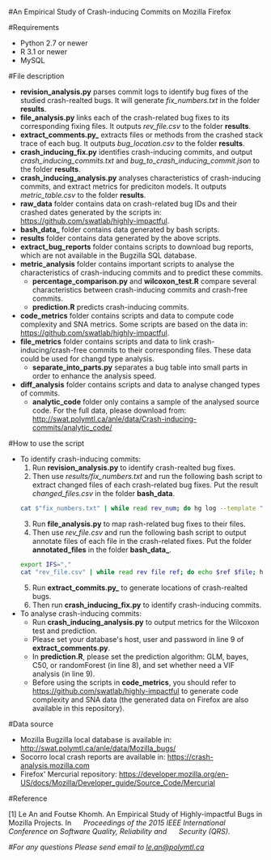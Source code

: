 #An Empirical Study of Crash-inducing Commits on Mozilla Firefox

#Requirements
- Python 2.7 or newer
- R 3.1 or newer
- MySQL

#File description
- **revision_analysis.py** parses commit logs to identify bug fixes of the studied crash-realted bugs. It will generate *fix_numbers.txt* in the folder **results**.
- **file_analysis.py** links each of the crash-related bug fixes to its corresponding fixing files. It outputs *rev_file.csv* to the folder **results**.
- **extract_comments.py_** extracts files or methods from the crashed stack trace of each bug. It outputs *bug_location.csv* to the folder **results**.
- **crash_inducing_fix.py** identifies crash-inducing commits, and output *crash_inducing_commits.txt* and *bug_to_crash_inducing_commit.json* to the folder **results**.
- **crash_inducing_analysis.py** analyses characteristics of crash-inducing commits, and extract metrics for prediciton models. It outputs *metric_table.csv* to the folder **results**.
- **raw_data** folder contains data on crash-related bug IDs and their crashed dates generated by the scripts in: https://github.com/swatlab/highly-impactful.
- **bash_data_** folder contains data generated by bash scripts.
- **results** folder contains data generated by the above scripts.
- **extract_bug_reports** folder contains scripts to download bug reports, which are not available in the Bugzilla SQL database.
- **metric_analysis** folder contains important scripts to analyse the characteristics of crash-inducing commits and to predict these commits.
	- **percentage_comparison.py** and **wilcoxon_test.R** compare several characteristics between crash-inducing commits and crash-free commits.
	- **prediction.R** predicts crash-inducing commits.
- **code_metrics** folder contains scripts and data to compute code complexity and SNA metrics. Some scripts are based on the data in: https://github.com/swatlab/highly-impactful.
- **file_metrics** folder contains scripts and data to link crash-inducing/crash-free commits to their corresponding files. These data could be used for changd type analysis. 
	- **separate_into_parts.py** separates a bug table into small parts in order to enhance the analysis speed.
- **diff_analysis** folder contains scripts and data to analyse changed types of commits.
	- **analytic_code** folder only contains a sample of the analysed source code. For the full data, please download from:
	http://swat.polymtl.ca/anle/data/Crash-inducing-commits/analytic_code/

#How to use the script
- To identify crash-inducing commits:
	1. Run **revision_analysis.py** to identify crash-realted bug fixes.
	2. Then use *results/fix_numbers.txt* and run the following bash script to extract changed files of each crash-related bug fixes. Put the result *changed_files.csv* in the folder **bash_data**.
	```bash
	cat $"fix_numbers.txt" | while read rev_num; do hg log --template "{rev}\t{file_dels}\t{file_mods}\t{file_adds}\n" -r $rev_num; done > changed_files.csv
	```
	3. Run **file_analysis.py** to map rash-related bug fixes to their files.
	4. Then use *rev_file.csv* and run the following bash script to output annotate files of each file in the crash-related fixes. Put the folder **annotated_files** in the folder **bash_data_**.
	```bash
	export IFS=","
	cat "rev_file.csv" | while read rev file ref; do echo $ref $file; hg annotate $file -r $rev -w -b -B > annotate/$ref.txt; done
	```
	5. Run **extract_commits.py_** to generate locations of crash-realted bugs.
	6. Then run **crash_inducing_fix.py** to identify crash-inducing commits.
- To analyse crash-inducing commits:
	- Run **crash_inducing_analysis.py** to output metrics for the Wilcoxon test and prediction.
	- Please set your database's host, user and password in line 9 of **extract_comments.py**.
	- In **prediction.R**, please set the prediction algorithm: GLM, bayes, C50, or randomForest (in line 8), and set whether need a VIF analysis (in line 9).
	- Before using the scripts in **code_metrics**, you should refer to https://github.com/swatlab/highly-impactful to generate code complexity and SNA data (the generated data on Firefox are also available in this repository).
   
#Data source
- Mozilla Bugzilla local database is available in:
    http://swat.polymtl.ca/anle/data/Mozilla_bugs/
- Socorro local crash reports are available in:
    https://crash-analysis.mozilla.com
- Firefox' Mercurial repository:
	https://developer.mozilla.org/en-US/docs/Mozilla/Developer_guide/Source_Code/Mercurial

#Reference
<p id="refone">[1] Le An and Foutse Khomh. An Empirical Study of Highly-impactful Bugs in Mozilla Projects. In
&nbsp;&nbsp;&nbsp;&nbsp;&nbsp;<i>Proceedings of the 2015 IEEE International Conference on Software Quality, Reliability and 
&nbsp;&nbsp;&nbsp;&nbsp;&nbsp;Security (QRS).</p>

#For any questions
Please send email to le.an@polymtl.ca
